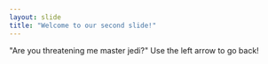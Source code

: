 ```yaml
---
layout: slide
title: "Welcome to our second slide!"
---
```

"Are you threatening me master jedi?"
Use the left arrow to go back!
